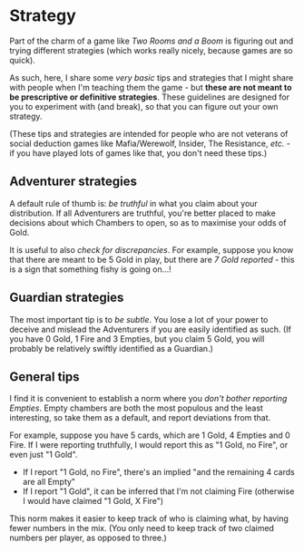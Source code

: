 # Strategy

Part of the charm of a game like *Two Rooms and a Boom* is figuring out and trying different strategies (which works really nicely, because games are so quick).

As such, here, I share some *very basic* tips and strategies that I might share with people when I'm teaching them the game - but **these are not meant to be prescriptive or definitive strategies**. These guidelines are designed for you to experiment with (and break), so that you can figure out your own strategy.

(These tips and strategies are intended for people who are not veterans of social deduction games like Mafia/Werewolf, Insider, The Resistance, *etc.* - if you have played lots of games like that, you don't need these tips.)

## Adventurer strategies

A default rule of thumb is: *be truthful* in what you claim about your distribution. If all Adventurers are truthful, you're better placed to make decisions about which Chambers to open, so as to maximise your odds of Gold.

It is useful to also *check for discrepancies*. For example, suppose you know that there are meant to be 5 Gold in play, but there are *7 Gold reported* - this is a sign that something fishy is going on...!

## Guardian strategies

The most important tip is to *be subtle*. You lose a lot of your power to deceive and mislead the Adventurers if you are easily identified as such. (If you have 0 Gold, 1 Fire and 3 Empties, but you claim 5 Gold, you will probably be relatively swiftly identified as a Guardian.)

## General tips

I find it is convenient to establish a norm where you *don't bother reporting Empties*. Empty chambers are both the most populous and the least interesting, so take them as a default, and report deviations from that.

For example, suppose you have 5 cards, which are 1 Gold, 4 Empties and 0 Fire. If I were reporting truthfully, I would report this as "1 Gold, no Fire", or even just "1 Gold".
- If I report "1 Gold, no Fire", there's an implied "and the remaining 4 cards are all Empty"
- If I report "1 Gold", it can be inferred that I'm not claiming Fire (otherwise I would have claimed "1 Gold, X Fire")

This norm makes it easier to keep track of who is claiming what, by having fewer numbers in the mix. (You only need to keep track of two claimed numbers per player, as opposed to three.)

